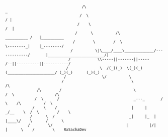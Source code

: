                                       /\                                                 _
                                     /  \                                               / |
                                    /    \                                             /  |
                                   /      \          /\                    __________ /   |__________
                                  /        \        /  \                   \--------_|    |_--------/
                                 /          \|\____/____\_____________/-------------/       |_________________________/|
                                /            \\-----||-------||-----                     /--||----------||-----------/
                               /              \  /(_)(_)  \(_)(_) (_____________________/ (_)(_)      (_)(_)
                              /                \/          \
                             /                              \              /\
                  /\        /                                \            /  \                  /\
                 /  \      /                                 _---_       /    \    /\          /  \
                /    \    /                                 |     |    _/__    \  /  \        /    \
               /      \  /                                 _|     |_  |    |____\/    \      /      \
              /        \/                                 |         |/|         |      \    /        \    RxSachaDev 



<!--
**RxSachaDev/RxSachaDev** is a ✨ _special_ ✨ repository because its `README.md` (this file) appears on your GitHub profile.

Here are some ideas to get you started:

- 🔭 I’m currently working on ...
- 🌱 I’m currently learning ...
- 👯 I’m looking to collaborate on ...
- 🤔 I’m looking for help with ...
- 💬 Ask me about ...
- 📫 How to reach me: ...
- 😄 Pronouns: ...
- ⚡ Fun fact: ...
-->
